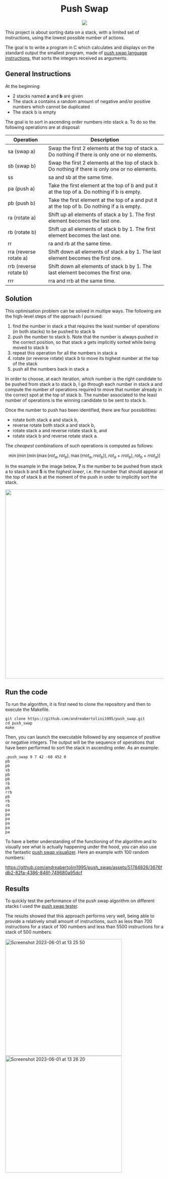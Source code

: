 <h1 align="center"> Push Swap</h1>

<p align="center">
  <img src="https://github.com/andreabertolini1995/push_swap/assets/51784826/14613e8c-635e-48ff-bc25-6d5f99c28b55" />
</p>

<!-- ![push_swap](https://github.com/andreabertolini1995/push_swap/assets/51784826/14613e8c-635e-48ff-bc25-6d5f99c28b55) -->

This project is about sorting data on a stack, with a limited set of instructions, using the lowest possible number of actions. 

The goal is to write a program in C which calculates and displays on the standard output the smallest program, made of [push swap language instructions](#general-instructions),
that sorts the integers received as arguments.

## General Instructions
At the beginning:
* 2 stacks named **a** and **b** are given
* The stack a contains a random amount of negative and/or positive numbers which cannot be duplicated
* The stack b is empty
    
The goal is to sort in ascending order numbers into stack a. To do so the following operations are at disposal:

| Operation | Description |
| ----------- | ----------- |
| sa (swap a) | Swap the first 2 elements at the top of stack a. Do nothing if there is only one or no elements. |
| sb (swap b) | Swap the first 2 elements at the top of stack b. Do nothing if there is only one or no elements. |
| ss | sa and sb at the same time. |
| pa (push a) | Take the first element at the top of b and put it at the top of a. Do nothing if b is empty. |
| pb (push b) | Take the first element at the top of a and put it at the top of b. Do nothing if a is empty. |
| ra (rotate a) | Shift up all elements of stack a by 1. The first element becomes the last one. |
| rb (rotate b) | Shift up all elements of stack b by 1. The first element becomes the last one. |
| rr | ra and rb at the same time. |
| rra (reverse rotate a) | Shift down all elements of stack a by 1. The last element becomes the first one. |
| rrb (reverse rotate b) | Shift down all elements of stack b by 1. The last element becomes the first one. |
| rrr | rra and rrb at the same time. | 

## Solution
This optimisation problem can be solved in multipe ways. The following are the high-level steps of the approach I pursued:
1. find the number in stack a that requires the least number of operations (in both stacks) to be pushed to stack b
2. push the number to stack b. Note that the number is always pushed in the correct position, so that stack a gets implicitly sorted while being moved to stack b
3. repeat this operation for all the numbers in stack a
4. rotate (or reverse rotate) stack b to move its highest number at the top of the stack
5. push all the numbers back in stack a

In order to choose, at each iteration, which number is the right candidate to be pushed from stack a to stack b, I go through each number in stack a and compute the number of operations required to move that number already in the correct spot at the top of stack b. The number associated to the least number of operations is the winning candidate to be sent to stack b.

Once the number to push has been identified, there are four possibilities:
* rotate both stack a and stack b,
* reverse rotate both stack a and stack b,
* rotate stack a and reverse rotate stack b, and
* rotate stack b and reverse rotate stack a.

The *cheapest* combinations of such operations is computed as follows:

$$ \min(
      \min(
         \min(
            \max(rot_a, rot_b),
            \max(rrot_a, rrot_b)
            ),
         rot_a + rrot_b
         ),
      rot_b + rrot_a
      )
   ) $$
   
In the example in the image below, **7** is the number to be pushed from stack a to stack b and **5** is the *highest lower*, i.e. the number that should appear at the top of stack b at the moment of the push in order to implicitly sort the stack. 

<p align="center">
  <img src="https://github.com/andreabertolini1995/push_swap/assets/51784826/ab3ea202-0747-4123-8a6e-9b5b155a66ab" width="600" />
</p>

## Run the code

To run the algorithm, it is first need to clone the repository and then to execute the Makefile.
```
git clone https://github.com/andreabertolini1995/push_swap.git
cd push_swap
make
```

Then, you can launch the executable followed by any sequence of positive or negative integers. The output will be the sequence of operations that have been performed to sort the stack in ascending order. As an example:
```
.push_swap 9 7 42 -68 452 0
pb
pb
sb
pb
pb
rb
pb
rrb
pb
rb
rb
pa
pa
pa
pa
pa
pa
```

To have a better understanding of the functioning of the algorithm and to visually see what is actually happening under the hood, you can also use the fantastic [push swap visualizer](https://github.com/o-reo/push_swap_visualizer). Here an example with 100 random numbers:

<!-- With 100 random numbers: -->

https://github.com/andreabertolini1995/push_swap/assets/51784826/3676fdb2-82fa-4386-846f-749680a95dcf

<!-- With 500 random numbers:

https://github.com/andreabertolini1995/push_swap/assets/51784826/e70b2c6a-b610-49cb-a58f-385f389ae262 -->

## Results

To quickly test the performance of the push swap algorithm on different stacks I used the [push swap tester](https://github.com/louisabricot/push_swap_tester).

The results showed that this approach performs very well, being able to provide a relatively small amount of instructions, such as less than 700 instructions for a stack of 100 numbers and less than 5500 instructions for a stack of 500 numbers.

<img width="370" alt="Screenshot 2023-06-01 at 13 25 50" src="https://github.com/andreabertolini1995/push_swap/assets/51784826/9d91947f-6903-46fe-a440-a821ce336e75">

<img width="370" alt="Screenshot 2023-06-01 at 13 26 20" src="https://github.com/andreabertolini1995/push_swap/assets/51784826/f846db86-18d9-4cb5-b75f-f975282df270">

